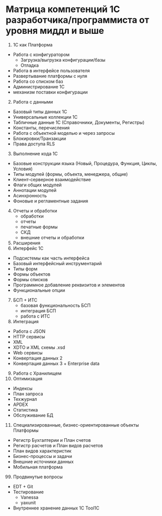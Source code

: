 # Матрица компетенций 1С разработчика/программиста от уровня миддл и выше

1. 1С как Платформа
 - Работа с конфигуратором
   * Загрузка/выгрузка конфигурации/базы
   * Отладка  
 - Работа в интерфейсе пользователя
 - Развертывание платформы с нуля
 - Работа со списком баз
 - Администрирование 1С
 - механизм поставки конфигурации
2. Работа с данными
 - Базовый типы данных 1С
 - Универсальные коллекции 1С
 - Табличные данные 1С (Справочники, Документы, Регистры)
 - Константы, перечисления
 - Работа с объектной моделью и через запросы
 - Блокировки/Транзакции
 - Права доступа RLS
3. Выполнение кода 1С
 - Базовые конструкции языка (Новый, Процедура, Функция, Циклы, Условия)
 - Типы модулей (формы, объекта, менеджера, общие)
 - Клиент-серверное взаимодействие
 - Флаги общих модулей
 - Аннотации модулей
 - Асинхронность
 - Фоновые и регламентные задания
4. Отчеты и обработки
   - обработки
   - отчеты
   - печатные формы
   - СКД
   - внешние отчеты и обработки
5. Расширения
6. Интерфейс 1С
 - Подсистемы как часть интерфейса
 - Базовый интерфейсный инструментарий
 - Типы форм
 - Формы объектов
 - Формы списков
 - Программное добавление реквизитов и элементов
 - Функциональные опции
7. БСП + ИТС
   - базовая функциональность БСП
   - интеграция БСП
   - работа с ИТС
8. Интеграция
 - Работа с JSON
 - HTTP сервисы
 - XML
 - XDTO и XML схемы .xsd
 - Web сервисы
 - Конвертация данных 2
 - Конвертация данных 3 + Enterprise data
9. Работа с Хранилищем
10. Оптимизация
 - Индексы
 - План запроса
 - Техжурнал
 - APDEX
 - Статистика
 - Обслуживание БД
11. Специализированные, бизнес-ориентированные объекты Платформы
 - Регистр Бухгалтерии и План счетов
 - Регистр расчетов и План видов расчетов
 - План видов характеристик
 - Бизнес-процессы и задачи
 - Внешние источники данных
 - Мобильная платформа

99. Продвинутые вопросы
 - EDT + Git
 - Тестирование
   * Vanessa
   * yaxunit
 - Внутреннее хранение данных 1С Tool1C
